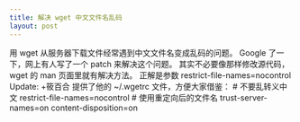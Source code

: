 ```yaml
---
title: 解决 wget 中文文件名乱码
layout: post
---
```

用 wget 从服务器下载文件经常遇到中文文件名变成乱码的问题。
Google 了一下，网上有人写了一个 patch 来解决这个问题。
其实不必要像那样修改源代码，wget 的 man 页面里就有解决方法。
正解是参数 restrict-file-names=nocontrol
Update: +筱百合 提供了他的 ~/.wgetrc 文件，方便大家借鉴：
\# 不要乱转义中文
restrict-file-names=nocontrol
\# 使用重定向后的文件名
trust-server-names=on
content-disposition=on
